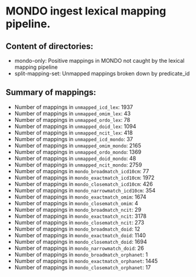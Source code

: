 # MONDO ingest lexical mapping pipeline.
## Content of directories:
* mondo-only: Positive mappings in MONDO not caught by the lexical mapping pipeline
* split-mapping-set: Unmapped mappings broken down by predicate_id
## Summary of mappings:
 * Number of mappings in `unmapped_icd_lex`: 1937
 * Number of mappings in `unmapped_omim_lex`: 43
 * Number of mappings in `unmapped_ordo_lex`: 78
 * Number of mappings in `unmapped_doid_lex`: 1094
 * Number of mappings in `unmapped_ncit_lex`: 418
 * Number of mappings in `unmapped_icd_mondo`: 37
 * Number of mappings in `unmapped_omim_mondo`: 2165
 * Number of mappings in `unmapped_ordo_mondo`: 1369
 * Number of mappings in `unmapped_doid_mondo`: 48
 * Number of mappings in `unmapped_ncit_mondo`: 2759
 * Number of mappings in `mondo_broadmatch_icd10cm`: 77
 * Number of mappings in `mondo_exactmatch_icd10cm`: 1972
 * Number of mappings in `mondo_closematch_icd10cm`: 426
 * Number of mappings in `mondo_narrowmatch_icd10cm`: 354
 * Number of mappings in `mondo_exactmatch_omim`: 1674
 * Number of mappings in `mondo_closematch_omim`: 4
 * Number of mappings in `mondo_broadmatch_ncit`: 29
 * Number of mappings in `mondo_exactmatch_ncit`: 3178
 * Number of mappings in `mondo_closematch_ncit`: 273
 * Number of mappings in `mondo_broadmatch_doid`: 12
 * Number of mappings in `mondo_exactmatch_doid`: 1140
 * Number of mappings in `mondo_closematch_doid`: 1694
 * Number of mappings in `mondo_narrowmatch_doid`: 26
 * Number of mappings in `mondo_broadmatch_orphanet`: 1
 * Number of mappings in `mondo_exactmatch_orphanet`: 1445
 * Number of mappings in `mondo_closematch_orphanet`: 17
